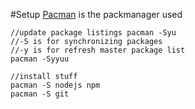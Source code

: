 #Setup
[Pacman](https://www.archlinux.org/pacman/pacman.8.html) is the packmanager used
    
	//update package listings pacman -Syu
	//-S is for synchronizing packages
	//-y is for refresh master package list
	pacman -Syyuu
	
	//install stuff
	pacman -S nodejs npm
	pacman -S git
	
	